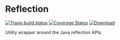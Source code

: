 # Reflection

[![Travis build status](https://travis-ci.org/iteratoruk/iterator-reflection.svg?branch=master)](https://travis-ci.org/iteratoruk/iterator-reflection)
[![Coverage Status](https://coveralls.io/repos/github/iteratoruk/iterator-reflection/badge.svg?branch=master)](https://coveralls.io/github/iteratoruk/iterator-reflection?branch=master)
[![Download](https://api.bintray.com/packages/iteratoruk/maven/iterator-reflection/images/download.svg) ](https://bintray.com/iteratoruk/maven/iterator-reflection/_latestVersion)

Utility wrapper around the Java reflection APIs.
